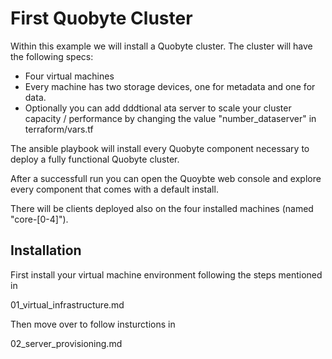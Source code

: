 # First Quobyte Cluster

Within this example we will install a Quobyte cluster.
The cluster will have the following specs:

* Four virtual machines
 * Every machine has two storage devices, one for metadata and one for data.
 * Optionally you can add dddtional ata server to scale your cluster capacity / performance 
   by changing the value "number_dataserver" in terraform/vars.tf

The ansible playbook will install every Quobyte component necessary to deploy 
a fully functional Quobyte cluster.

After a successfull run you can open the Quoybte web console and explore every 
component that comes with a default install.

There will be clients deployed also on the four installed machines (named "core-[0-4]").

## Installation

First install your virtual machine environment following the steps mentioned in 

01_virtual_infrastructure.md

Then move over to follow insturctions in 

02_server_provisioning.md


